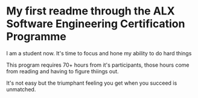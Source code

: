 # My first readme through the ALX Software Engineering Certification Programme

I am a student now. It's time to focus and hone my ability to do hard things

This program requires 70+ hours from it's participants, those hours come from
reading and having to figure thiings out.

It's not easy but the triumphant feeling you get when you succeed is unmatched.
